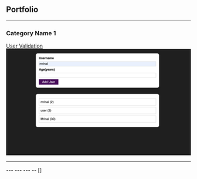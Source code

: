 ## Portfolio

---

### Category Name 1 

[User Validation](https://my-basic-react-learning-app.herokuapp.com)
<img src="images/usevalidation.png?raw=true"/>

---
<!-- [Project 2 Title](/pdf/sample_presentation.pdf)
<img src="images/dummy_thumbnail.jpg?raw=true"/>

---
[Project 3 Title](http://example.com/)
<img src="images/dummy_thumbnail.jpg?raw=true"/>   --!>

---


---




--- -- 
[]
<!-- Remove above link if you don't want to attibute -->
